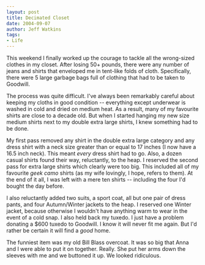 ```yaml
---
layout: post
title: Decimated Closet
date: 2004-09-07
author: Jeff Watkins
tags:
- Life
---
```


This weekend I finally worked up the courage to tackle all the
wrong-sized clothes in my closet. After losing 50+ pounds, there were
any number of jeans and shirts that enveloped me in tent-like folds of
cloth. Specifically, there were 5 large garbage bags full of clothing
that had to be taken to Goodwill.

The process was quite difficult. I've always been remarkably careful
about keeping my cloths in good condition -- everything except underwear
is washed in cold and dried on medium heat. As a result, many of my
favourite shirts are close to a decade old. But when I started hanging
my new size medium shirts next to my double extra large shirts,  I knew
something had to be done.

My first pass removed any shirt in the double extra large category
and any dress shirt with a neck size greater than or equal to 17 inches
(I now have a 16.5 inch neck). This meant *every* dress shirt had
to go. Also, a dozen casual shirts found their way, reluctantly, to the
heap. I reserved the second pass for extra large shirts which clearly
were too big. This included all of my favourite *geek camo* shirts
(as my wife lovingly, I hope, refers to them). At the end of it all, I
was left with a mere ten shirts -- including the four I'd bought the day
before.

I also reluctantly added two suits, a sport coat, all but one pair
of dress pants, and four Autumn/Winter jackets to the heap. I reserved
one Winter jacket, because otherwise I wouldn't have anything warm to
wear in the event of a cold snap. I also held back my tuxedo. I just
have a problem donating a $600 tuxedo to Goodwill. I know it will never fit me again. But I'd rather be certain it will find a *good*
home.

The funniest item was my old Bill Blass overcoat. It was so big that
Anna and I were able to put it on together. Really. She put her arms
down the sleeves with me and we buttoned it up. We looked
ridiculous.